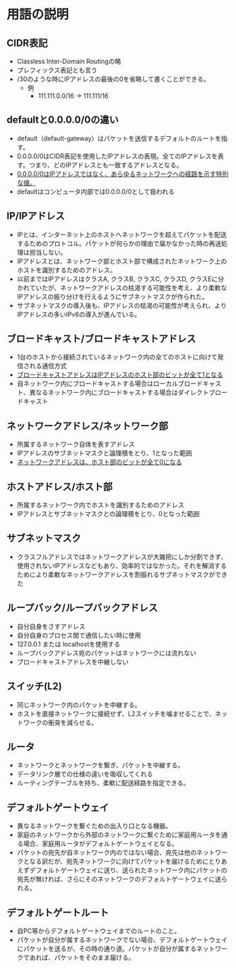 # 用語の説明

## CIDR表記
* Classless Inter-Domain Routingの略
* プレフィックス表記とも言う
* /30のような時にIPアドレスの最後の0を省略して書くことができる。
    * 例
        * 111.111.0.0/16 -> 111.111/16

## defaultと0.0.0.0/0の違い
* default（default-gateway）はパケットを送信するデフォルトのルートを指す。
* 0.0.0.0/0はCIDR表記を使用したIPアドレスの表現。全てのIPアドレスを表す。つまり、どのIPアドレスとも一致するアドレスとなる。
* [0.0.0.0/0はIPアドレスではなく、あらゆるネットワークへの経路を示す特別な値。](https://hurehure-lady.com/what-is-the-default-gateway-in-networking/)
* defaultはコンピュータ内部では0.0.0.0/0として扱われる

## IP/IPアドレス
* IPとは、インターネット上のホストへネットワークを超えてパケットを配送するためのプロトコル。パケットが何らかの理由で届かなかった時の再送処理は担当しない。
* IPアドレスとは、ネットワーク部とホスト部で構成されたネットワーク上のホストを識別するためのアドレス。
* 以前まではIPアドレスはクラスA, クラスB, クラスC, クラスD, クラスEに分かれていたが、ネットワークアドレスの枯渇する可能性を考え、より柔軟なIPアドレスの振り分けを行えるようにサブネットマスクが作られた。
* サブネットマスクの導入後も、IPアドレスの枯渇の可能性が考えられ、よりIPアドレスの多いIPv6の導入が進んでいる。

## ブロードキャスト/ブロードキャストアドレス
* 1台のホストから接続されているネットワーク内の全てのホストに向けて発信される通信方式
* [ブロードキャストアドレスはIPアドレスのホスト部のビットが全て1となる](https://qiita.com/mogulla3/items/efb4c9328d82d24d98e6)
* 自ネットワーク内にブロードキャストする場合はローカルブロードキャスト、異なるネットワーク内にブロードキャストする場合はダイレクトブロードキャスト

## ネットワークアドレス/ネットワーク部
* 所属するネットワーク自体を表すアドレス
* IPアドレスのサブネットマスクと論理積をとり、1となった範囲
* [ネットワークアドレスは、ホスト部のビットが全て0になる](https://qiita.com/mogulla3/items/efb4c9328d82d24d98e6)

## ホストアドレス/ホスト部
* 所属するネットワーク内でホストを識別するためのアドレス
* IPアドレスとサブネットマスクとの論理積をとり、0となった範囲

## サブネットマスク
* クラスフルアドレスではネットワークアドレスが大雑把にしか分割できず、使用されないIPアドレスなどもあり、効率的ではなかった。それを解消するためにより柔軟なネットワークアドレスを割振れるサブネットマスクができた

## ループバック/ループバックアドレス
* 自分自身をさすアドレス
* 自分自身のプロセス間で通信したい時に使用
* 127.0.0.1 または localhostを使用する
* ループバックアドレス宛のパケットはネットワークには流れない
* ブロードキャストアドレスを中継しない

## スイッチ(L2)
* 同じネットワーク内のパケットを中継する。
* ホストを直接ネットワークに接続せず、L2スイッチを噛ませることで、ネットワークの衝突を減らせる。

## ルータ
* ネットワークとネットワークを繋ぎ、パケットを中継する。
* データリンク層での仕様の違いを吸収してくれる
* ルーティングテーブルを持ち、柔軟に配送経路を指定できる。

## デフォルトゲートウェイ
* 異なるネットワークを繋ぐための出入り口となる機器。
* 家庭のネットワークから外部のネットワークに繋ぐために家庭用ルータを通る場合、家庭用ルータがデフォルトゲートウェイとなる。
* パケットの宛先が自ネットワーク内のではない場合、宛先は他のネットワークとなる訳だが、宛先ネットワークに向けてパケットを届けるためにとりあえずデフォルトゲートウェイに送り、送られたネットワーク内にパケットの宛先が無ければ、さらにそのネットワークのデフォルトゲートウェイに送られる。

## デフォルトゲートルート
* 自PC等からデフォルトゲートウェイまでのルートのこと。
* パケットが自分が属するネットワークでない場合、デフォルトゲートウェイにパケットを送るが、その時の通り道。パケットが自分が属するネットワークであれば、パケットをそのまま届ける。
